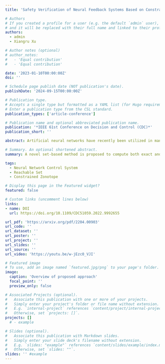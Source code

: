 ```yaml
---
title: 'Safety Verification of Neural Feedback Systems Based on Constrained Zonotopes'

# Authors
# If you created a profile for a user (e.g. the default `admin` user), write the username (folder name) here
# and it will be replaced with their full name and linked to their profile.
authors:
  - admin
  - Xiangru Xu

# Author notes (optional)
# author_notes:
#   - 'Equal contribution'
#   - 'Equal contribution'

date: '2023-01-10T00:00:00Z'
doi: ''

# Schedule page publish date (NOT publication's date).
publishDate: '2024-09-15T00:00:00Z'

# Publication type.
# Accepts a single type but formatted as a YAML list (for Hugo requirements).
# Enter a publication type from the CSL standard.
publication_types: ['article-conference']

# Publication name and optional abbreviated publication name.
publication: '*IEEE 61st Conference on Decision and Control (CDC)*'
publication_short: ''

abstract: Artificial neural networks have recently been utilized in many feedback control systems and introduced new challenges regarding the safety of such systems. This paper considers the safe verification problem for a dynamical system with a given feedforward neural network as the feedback controller by using a constrained zonotope-based approach. A novel set-based method is proposed to compute both exact and over-approximated reachable sets for neural feedback systems with linear models, and linear program-based sufficient conditions are presented to verify whether the trajectories of such a system can avoid unsafe regions represented as constrained zonotopes. The results are also extended to neural feedback systems with nonlinear models. The computational efficiency and accuracy of the proposed method are demonstrated by two numerical examples where a comparison with state-of-the-art methods is also provided.

# Summary. An optional shortened abstract.
summary: A novel set-based method is proposed to compute both exact and over-approximated reachable sets for neural feedback systems.

tags:
  - Neural Network Control System
  - Reachable Set
  - Constrained Zonotope

# Display this page in the Featured widget?
featured: false

# Custom links (uncomment lines below)
links:
- name: DOI
  url: https://doi.org/10.1109/CDC51059.2022.9992655

url_pdf: 'https://arxiv.org/pdf/2204.00903'
url_code: ''
url_dataset: ''
url_poster: ''
url_project: ''
url_slides: ''
url_source: ''
url_video: 'https://youtu.be/w-jEzc0_VJI'

# Featured image
# To use, add an image named `featured.jpg/png` to your page's folder.
image:
  caption: 'Overview of proposed approach'
  focal_point: ''
  preview_only: false

# Associated Projects (optional).
#   Associate this publication with one or more of your projects.
#   Simply enter your project's folder or file name without extension.
#   E.g. `internal-project` references `content/project/internal-project/index.md`.
#   Otherwise, set `projects: []`.
projects: []
  # - example

# Slides (optional).
#   Associate this publication with Markdown slides.
#   Simply enter your slide deck's filename without extension.
#   E.g. `slides: "example"` references `content/slides/example/index.md`.
#   Otherwise, set `slides: ""`.
slides: '' #example
---
```


<!-- {{% callout note %}}
Click the _Cite_ button above to demo the feature to enable visitors to import publication metadata into their reference management software.
{{% /callout %}}

{{% callout note %}}
Create your slides in Markdown - click the _Slides_ button to check out the example.
{{% /callout %}} -->

<!-- Add the publication's **full text** or **supplementary notes** here. You can use rich formatting such as including [code, math, and images](https://docs.hugoblox.com/content/writing-markdown-latex/). -->